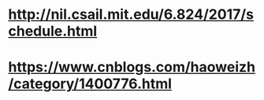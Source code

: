 # http://nil.csail.mit.edu/6.824/2017/schedule.html
# https://www.cnblogs.com/haoweizh/category/1400776.html
